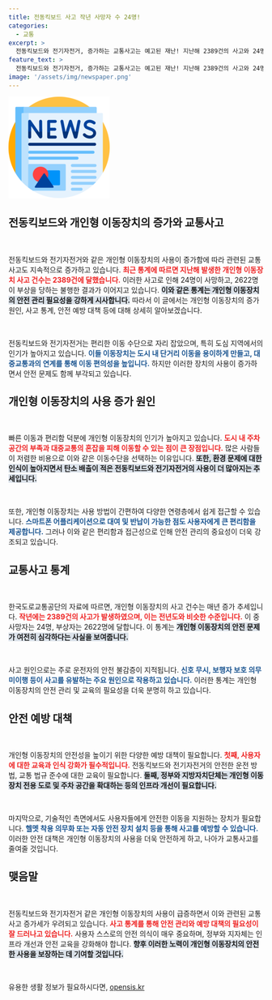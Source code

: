 ```yaml
---
title: 전동킥보드 사고 작년 사망자 수 24명!
categories:
  - 교통
excerpt: >
  전동킥보드와 전기자전거, 증가하는 교통사고는 예고된 재난! 지난해 2389건의 사고와 24명의 사망자를 초래한 이 현상의 심각성을 알립니다. 안전 대책은 과연 언제?
feature_text: >
  전동킥보드와 전기자전거, 증가하는 교통사고는 예고된 재난! 지난해 2389건의 사고와 24명의 사망자를 초래한 이 현상의 심각성을 알립니다. 안전 대책은 과연 언제?
image: '/assets/img/newspaper.png'
---
```


<p><img src="/assets/img/newspaper.png" alt="kimp 속보" /></p>

<h2 data-ke-size="size26">전동킥보드와 개인형 이동장치의 증가와 교통사고</h2>

<p data-ke-size="size16">&nbsp;</p>

<p>전동킥보드와 전기자전거와 같은 개인형 이동장치의 사용이 증가함에 따라 관련된 교통사고도 지속적으로 증가하고 있습니다. <b><span style="color: #ee2323;">최근 통계에 따르면 지난해 발생한 개인형 이동장치 사고 건수는 2389건에 달했습니다.</span></b> 이러한 사고로 인해 24명이 사망하고, 2622명이 부상을 당하는 불행한 결과가 이어지고 있습니다. <b><span style="background-color: #21538527;">이와 같은 통계는 개인형 이동장치의 안전 관리 필요성을 강하게 시사합니다.</span></b> 따라서 이 글에서는 개인형 이동장치의 증가 원인, 사고 통계, 안전 예방 대책 등에 대해 상세히 알아보겠습니다.</p>

<p data-ke-size="size16">&nbsp;</p>

<p>전동킥보드와 전기자전거는 편리한 이동 수단으로 자리 잡았으며, 특히 도심 지역에서의 인기가 높아지고 있습니다. <b><span style="color: #1a5490;">이들 이동장치는 도시 내 단거리 이동을 용이하게 만들고, 대중교통과의 연계를 통해 이동 편의성을 높입니다.</span></b> 하지만 이러한 장치의 사용이 증가하면서 안전 문제도 함께 부각되고 있습니다. </p>

<h2 data-ke-size="size26">개인형 이동장치의 사용 증가 원인</h2>

<p data-ke-size="size16">&nbsp;</p>

<p>빠른 이동과 편리함 덕분에 개인형 이동장치의 인기가 높아지고 있습니다. <b><span style="color: #ee2323;">도시 내 주차 공간의 부족과 대중교통의 혼잡을 피해 이동할 수 있는 점이 큰 장점입니다.</span></b> 많은 사람들이 저렴한 비용으로 이와 같은 이동수단을 선택하는 이유입니다. <b><span style="background-color: #21538527;">또한, 환경 문제에 대한 인식이 높아지면서 탄소 배출이 적은 전동킥보드와 전기자전거의 사용이 더 많아지는 추세입니다.</span></b> </p>

<p data-ke-size="size16">&nbsp;</p>

<p>또한, 개인형 이동장치는 사용 방법이 간편하여 다양한 연령층에서 쉽게 접근할 수 있습니다. <b><span style="color: #1a5490;">스마트폰 어플리케이션으로 대여 및 반납이 가능한 점도 사용자에게 큰 편리함을 제공합니다.</span></b> 그러나 이와 같은 편리함과 접근성으로 인해 안전 관리의 중요성이 더욱 강조되고 있습니다.</p>

<h2 data-ke-size="size26">교통사고 통계</h2>

<p data-ke-size="size16">&nbsp;</p>

<p>한국도로교통공단의 자료에 따르면, 개인형 이동장치의 사고 건수는 매년 증가 추세입니다. <b><span style="color: #ee2323;">작년에는 2389건의 사고가 발생하였으며, 이는 전년도와 비슷한 수준입니다.</span></b> 이 중 사망자는 24명, 부상자는 2622명에 달합니다. 이 통계는 <b><span style="background-color: #21538527;">개인형 이동장치의 안전 문제가 여전히 심각하다는 사실을 보여줍니다.</span></b> </p>

<p data-ke-size="size16">&nbsp;</p>

<p>사고 원인으로는 주로 운전자의 안전 불감증이 지적됩니다. <b><span style="color: #1a5490;">신호 무시, 보행자 보호 의무 미이행 등이 사고를 유발하는 주요 원인으로 작용하고 있습니다.</span></b> 이러한 통계는 개인형 이동장치의 안전 관리 및 교육의 필요성을 더욱 분명히 하고 있습니다.</p>

<h2 data-ke-size="size26">안전 예방 대책</h2>

<p data-ke-size="size16">&nbsp;</p>

<p>개인형 이동장치의 안전성을 높이기 위한 다양한 예방 대책이 필요합니다. <b><span style="color: #ee2323;">첫째, 사용자에 대한 교육과 인식 강화가 필수적입니다.</span></b> 전동킥보드와 전기자전거의 안전한 운전 방법, 교통 법규 준수에 대한 교육이 필요합니다. <b><span style="background-color: #21538527;">둘째, 정부와 지방자치단체는 개인형 이동장치 전용 도로 및 주차 공간을 확대하는 등의 인프라 개선이 필요합니다.</span></b> </p>

<p data-ke-size="size16">&nbsp;</p>

<p>마지막으로, 기술적인 측면에서도 사용자들에게 안전한 이동을 지원하는 장치가 필요합니다. <b><span style="color: #1a5490;">헬멧 착용 의무화 또는 자동 안전 장치 설치 등을 통해 사고를 예방할 수 있습니다.</span></b> 이러한 안전 대책은 개인형 이동장치의 사용을 더욱 안전하게 하고, 나아가 교통사고를 줄여줄 것입니다.</p>

<h2 data-ke-size="size26">맺음말</h2>

<p data-ke-size="size16">&nbsp;</p>

<p>전동킥보드와 전기자전거 같은 개인형 이동장치의 사용이 급증하면서 이와 관련된 교통사고 증가세가 우려되고 있습니다. <b><span style="color: #ee2323;">사고 통계를 통해 안전 관리와 예방 대책의 필요성이 잘 드러나고 있습니다.</span></b> 사용자 스스로의 안전 의식이 매우 중요하며, 정부와 지자체는 인프라 개선과 안전 교육을 강화해야 합니다. <b><span style="background-color: #21538527;">향후 이러한 노력이 개인형 이동장치의 안전한 사용을 보장하는 데 기여할 것입니다.</span></b> </p>

<p data-ke-size="size16">&nbsp;</p>
유용한 생활 정보가 필요하시다면, <a href="https://opensis.kr" rel="dofollow">opensis.kr</a>


